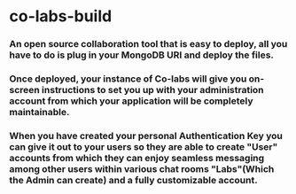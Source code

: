 # co-labs-build

### An open source collaboration tool that is easy to deploy, all you have to do is plug in your MongoDB URI and deploy the files. 

### Once deployed, your instance of Co-labs will give you on-screen instructions to set you up with your administration account from which your application will be completely maintainable.

### When you have created your personal Authentication Key you can give it out to your users so they are able to create "User" accounts from which they can enjoy seamless messaging among other users within various chat rooms "Labs"(Which the Admin can create) and a fully customizable account.
